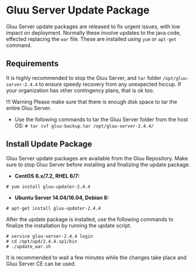 # Gluu Server Update Package

Gluu Server update packages are released to fix urgent issues, with low 
impact on deployment. Normally these involve updates to the java code,
effected replacing the `war` file. These are installed using 
`yum` or `apt-get` command.

## Requirements

It is highly recommended to stop the Gluu Server, and `tar` 
folder `/opt/gluu-server-2.4.4` to ensure speedy recovery from any 
unexpected hiccup. If your organization has other contingency plans,
that is ok too.

!!! Warning
    Please make sure that there is enough disk space to tar the entire 
    Gluu Server.

* Use the following commands to tar the Gluu Server folder from the host
OS:
`# tar cvf gluu-backup.tar /opt/gluu-server-2.4.4/`

## Install Update Package
Gluu Server update packages are available from the Gluu Repository.
Make sure to stop Gluu Server before installing and finalizing the 
update package.

* **CentOS 6.x/7.2, RHEL 6/7:** 

```
# yum install gluu-updater-2.4.4

```

* **Ubuntu Server 14.04/16.04, Debian 8:** 

```
# apt-get install gluu-updater-2.4.4

```

After the update package is installed, use the following commands to 
finalize the installation by running the update script. 

```
# service gluu-server-2.4.4 login
# cd /opt/upd/2.4.4.sp1/bin
# ./update_war.sh
```

It is recommended to wait a few minutes while the changes take place and 
Gluu Server CE can be used.
